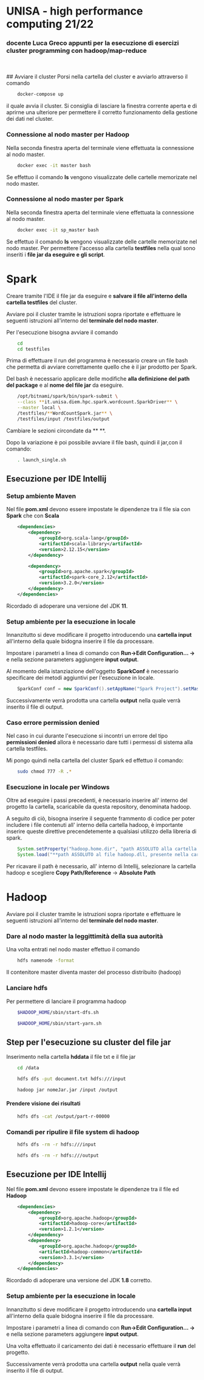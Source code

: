 # UNISA - high performance computing 21/22 
### docente Luca Greco appunti per la esecuzione di esercizi cluster programming con hadoop/map-reduce
<br>
<br>
## Avviare il cluster
Porsi nella cartella del cluster e avviarlo attraverso il comando 

```bash
    docker-compose up
```
il quale avvia il cluster. Si consiglia di lasciare la finestra corrente aperta e di aprirne una ulteriore per permettere il corretto funzionamento della gestione dei dati nel cluster.

### **Connessione al nodo master per Hadoop**
Nella seconda finestra aperta del terminale viene effettuata la connessione al nodo master.

```bash
    docker exec -it master bash
```
Se effettuo il comando **ls** vengono visualizzate delle cartelle memorizate nel nodo master.

### **Connessione al nodo master per Spark**
Nella seconda finestra aperta del terminale viene effettuata la connessione al nodo master.

```bash
    docker exec -it sp_master bash
```
Se effettuo il comando **ls** vengono visualizzate delle cartelle memorizate nel nodo master.
Per permettere l'accesso alla cartella **testfiles** nella qual sono inseriti i **file jar da eseguire e gli script**.

# Spark
Creare tramite l'IDE il file jar da eseguire e **salvare il file all'interno della cartella testfiles** del cluster.

Avviare poi il cluster tramite le istruzioni sopra riportate e effettuare le seguenti istruzioni all'interno del **terminale del nodo master**.

Per l'esecuzione bisogna avviare il comando
```bash
    cd 
    cd testfiles
```
Prima di effettuare il run del programma è necessario creare un file bash che permetta di avviare correttamente quello che è il jar prodotto per Spark.

Del bash è necessario applicare delle modifiche **alla definizione del path del package** e al **nome del file jar** da eseguire.
```bash
    /opt/bitnami/spark/bin/spark-submit \
    --class **it.unisa.diem.hpc.spark.wordcount.SparkDriver** \
    --master local \
    /testfiles/**WordCountSpark.jar** \
    /testfiles/input /testfiles/output
```
Cambiare le sezioni circondate da ** **.

Dopo la variazione è poi possibile avviare il file bash, quindi il jar,con il comando:
```bash
    . launch_single.sh
```
## Esecuzione per IDE Intellij

### Setup ambiente Maven
Nel file **pom.xml** devono essere impostate le dipendenze tra il file sia con **Spark** che con **Scala**

```xml
    <dependencies>
        <dependency>
            <groupId>org.scala-lang</groupId>
            <artifactId>scala-library</artifactId>
            <version>2.12.15</version>
        </dependency>

        <dependency>
            <groupId>org.apache.spark</groupId>
            <artifactId>spark-core_2.12</artifactId>
            <version>3.2.0</version>
        </dependency>
    </dependencies>
```
Ricordado di adoperare una versione del JDK **11**.

### Setup ambiente per la esecuzione in locale 

Innanzitutto si deve modificare il progetto introducendo una **cartella input** all'interno della quale bidogna inserire il file da processare.

Impostare i parametri a linea di comando con **Run->Edit Configuration... ->** e nella sezione parameters aggiungere **input output**.

Al momento della istanziazione dell'oggetto **SparkConf** è necessario specificare dei metodi aggiuntivi per l'esecuzione in locale.

```java
    SparkConf conf = new SparkConf().setAppName("Spark Project").setMaster("local[1]").set("spark.executor.memory", "1g");
```

Successivamente verrà prodotta una cartella **output** nella quale verrà inserito il file di output.


### **Caso errore permission denied**
Nel caso in cui durante l'esecuzione si incontri un errore del tipo **permissioni denied** allora è necessario dare tutti i permessi di sistema alla cartella testfiles.

Mi pongo quindi nella cartella del cluster Spark ed effettuo il comando:
```bash
    sudo chmod 777 -R .*
```
### **Esecuzione in locale per Windows**
Oltre ad eseguire i passi precedenti, è necessario inserire all' interno del progetto la cartella, scaricabile da questa repository, denominata hadoop.

A seguito di ciò, bisogna inserire il seguente frammento di codice per poter includere i file contenuti all' interno della cartella hadoop, è importante inserire queste direttive precendetemente a qualsiasi utilizzo della libreria di spark.
```java
    System.setProperty("hadoop.home.dir", "path ASSOLUTO alla cartella hadoop presente nel progetto");
    System.load("**path ASSOLUTO al file hadoop.dll, presente nella cartella hadoop**");
```
Per ricavare il path è necessario, all' interno di Intellij, selezionare la cartella hadoop e scegliere **Copy Path/Reference** -> **Absolute Path**

# Hadoop
Avviare poi il cluster tramite le istruzioni sopra riportate e effettuare le seguenti istruzioni all'interno del **terminale del nodo master**.

### Dare al nodo master la leggittimità della sua autorità

Una volta entrati nel nodo master effettuo il comando 
```bash
    hdfs namenode -format
```
Il contenitore master diventa master del processo distribuito (hadoop)

### Lanciare hdfs 
Per permettere di lanciare il programma hadoop 
```bash
    $HADOOP_HOME/sbin/start-dfs.sh
```
```bash
    $HADOOP_HOME/sbin/start-yarn.sh
```

## Step per l'esecuzione su cluster del file jar

Inserimento nella cartella **hddata** il file txt e il file jar
``` bash
    cd /data
```
``` bash
    hdfs dfs -put document.txt hdfs:///input
```
``` bash
    hadoop jar nomeJar.jar /input /output
```

#### **Prendere visione dei risultati**

``` bash
    hdfs dfs -cat /output/part-r-00000
```

### Comandi per ripulire il file system di hadoop

``` bash
    hdfs dfs -rm -r hdfs:///input
```
``` bash
    hdfs dfs -rm -r hdfs:///output
```

## Esecuzione per IDE Intellij
Nel file **pom.xml** devono essere impostate le dipendenze tra il file ed **Hadoop**

```xml
    <dependencies>
        <dependency>
            <groupId>org.apache.hadoop</groupId>
            <artifactId>hadoop-core</artifactId>
            <version>1.2.1</version>
        </dependency>
        <dependency>
            <groupId>org.apache.hadoop</groupId>
            <artifactId>hadoop-common</artifactId>
            <version>3.3.1</version>
        </dependency>
    </dependencies>
```
Ricordado di adoperare una versione del JDK **1.8** corretto.

### Setup ambiente per la esecuzione in locale 

Innanzitutto si deve modificare il progetto introducendo una **cartella input** all'interno della quale bidogna inserire il file da processare.

Impostare i parametri a linea di comando con **Run->Edit Configuration... ->** e nella sezione parameters aggiungere **input output**.

Una volta effettuato il caricamento dei dati è necessario effettuare il **run** del progetto.

Successivamente verrà prodotta una cartella **output** nella quale verrà inserito il file di output.























